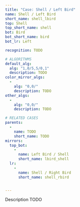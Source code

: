 ```yaml
---
title: "Case: Shell / Left Bird"
name: Shell / Left Bird
short_name: shell_lbird
top: Shell
top_short_name: shell
bot: Bird
bot_short_name: bird
bot_lr: Left

recognition: TODO

# ALGORITHMS
default_alg:
  alg: "1,0/5,5/0,1"
  description: TODO
color_mirror_algs:
  -
    alg: "0,0/"
    description: TODO
other_algs:
  -
    alg: "0,0/"
    description: TODO

# RELATED CASES
parents:
  -
    name: TODO
    short_name: TODO
mirrors:
  top_bot:
    -
      name: Left Bird / Shell
      short_name: lbird_shell
  lr:
    -
      name: Shell / Right Bird
      short_name: shell_rbird


---
```


Description TODO

